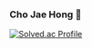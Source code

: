 ### Cho Jae Hong 🌱
[![Solved.ac Profile](http://mazassumnida.wtf/api/v2/generate_badge?boj=whwoghd00)](https://solved.ac/whwoghd00/)
<!--
**Jaehong-Cho/Jaehong-Cho** is a ✨ _special_ ✨ repository because its `README.md` (this file) appears on your GitHub profile.

Here are some ideas to get you started:

- 🔭 I’m currently working on ...
- 🌱 I’m currently learning ...
- 👯 I’m looking to collaborate on ...
- 🤔 I’m looking for help with ...
- 💬 Ask me about ...
- 📫 How to reach me: ...
- 😄 Pronouns: ...
- ⚡ Fun fact: ...
-->
